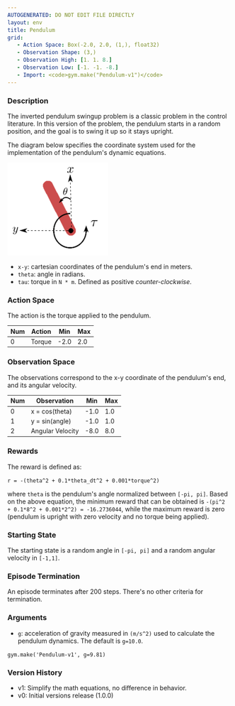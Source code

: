 ```yaml
---
AUTOGENERATED: DO NOT EDIT FILE DIRECTLY
layout: env
title: Pendulum
grid:
   - Action Space: Box(-2.0, 2.0, (1,), float32)
   - Observation Shape: (3,)
   - Observation High: [1. 1. 8.]
   - Observation Low: [-1. -1. -8.]
   - Import: <code>gym.make("Pendulum-v1")</code>
---
```

### Description

The inverted pendulum swingup problem is a classic problem in the control literature. In this
version of the problem, the pendulum starts in a random position, and the goal is to swing it up so
it stays upright.

The diagram below specifies the coordinate system used for the implementation of the pendulum's
dynamic equations.

![Pendulum Coordinate System](./diagrams/pendulum.png)

- `x-y`: cartesian coordinates of the pendulum's end in meters.
- `theta`: angle in radians.
- `tau`: torque in `N * m`. Defined as positive _counter-clockwise_.

### Action Space
The action is the torque applied to the pendulum.

| Num | Action | Min  | Max |
|-----|--------|------|-----|
| 0   | Torque | -2.0 | 2.0 |


### Observation Space
The observations correspond to the x-y coordinate of the pendulum's end, and its angular velocity.

| Num | Observation      | Min  | Max |
|-----|------------------|------|-----|
| 0   | x = cos(theta)   | -1.0 | 1.0 |
| 1   | y = sin(angle)   | -1.0 | 1.0 |
| 2   | Angular Velocity | -8.0 | 8.0 |

### Rewards
The reward is defined as:
```
r = -(theta^2 + 0.1*theta_dt^2 + 0.001*torque^2)
```
where `theta` is the pendulum's angle normalized between `[-pi, pi]`.
Based on the above equation, the minimum reward that can be obtained is `-(pi^2 + 0.1*8^2 +
0.001*2^2) = -16.2736044`, while the maximum reward is zero (pendulum is
upright with zero velocity and no torque being applied).

### Starting State
The starting state is a random angle in `[-pi, pi]` and a random angular velocity in `[-1,1]`.

### Episode Termination
An episode terminates after 200 steps. There's no other criteria for termination.

### Arguments
- `g`: acceleration of gravity measured in `(m/s^2)` used to calculate the pendulum dynamics. The default is
`g=10.0`.

```
gym.make('Pendulum-v1', g=9.81)
```

### Version History

* v1: Simplify the math equations, no difference in behavior.
* v0: Initial versions release (1.0.0)